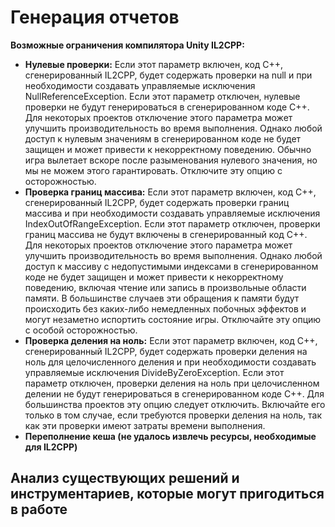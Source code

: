 # Генерация отчетов
<b>Возможные ограничения компилятора Unity IL2CPP:</b>

- <b>Нулевые проверки:</b> Если этот параметр включен, код C++, сгенерированный IL2CPP, будет содержать проверки на null и при необходимости создавать управляемые исключения NullReferenceException. Если этот параметр отключен, нулевые проверки не будут генерироваться в сгенерированном коде C++. Для некоторых проектов отключение этого параметра может улучшить производительность во время выполнения. Однако любой доступ к нулевым значениям в сгенерированном коде не будет защищен и может привести к некорректному поведению. Обычно игра вылетает вскоре после разыменования нулевого значения, но мы не можем этого гарантировать. Отключите эту опцию с осторожностью.
- <b>Проверка границ массива:</b> Если этот параметр включен, код C++, сгенерированный IL2CPP, будет содержать проверки границ массива и при необходимости создавать управляемые исключения IndexOutOfRangeException. Если этот параметр отключен, проверки границ массива не будут включены в сгенерированный код C++. Для некоторых проектов отключение этого параметра может улучшить производительность во время выполнения. Однако любой доступ к массиву с недопустимыми индексами в сгенерированном коде не будет защищен и может привести к некорректному поведению, включая чтение или запись в произвольные области памяти. В большинстве случаев эти обращения к памяти будут происходить без каких-либо немедленных побочных эффектов и могут незаметно испортить состояние игры. Отключайте эту опцию с особой осторожностью.
- <b>Проверка деления на ноль:</b> Если этот параметр включен, код C++, сгенерированный IL2CPP, будет содержать проверки деления на ноль для целочисленного деления и при необходимости создавать управляемые исключения DivideByZeroException. Если этот параметр отключен, проверки деления на ноль при целочисленном делении не будут генерироваться в сгенерированном коде C++. Для большинства проектов эту опцию следует отключить. Включайте его только в том случае, если требуются проверки деления на ноль, так как эти проверки имеют затраты времени выполнения.
- <b>Переполнение кеша (не удалось извлечь ресурсы, необходимые для IL2CPP)</b> 

## <b>Анализ существующих решений и инструментариев, которые могут пригодиться в работе</b>
